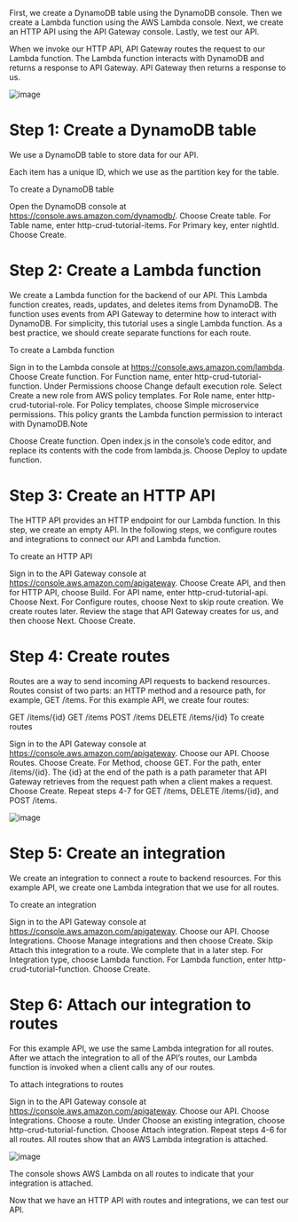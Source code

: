First, we create a DynamoDB table using the DynamoDB console. Then we create a Lambda function using the AWS Lambda console. Next, we create an HTTP API using the API Gateway console. Lastly, we test our API.

When we invoke our HTTP API, API Gateway routes the request to our Lambda function. The Lambda function interacts with DynamoDB and returns a response to API Gateway. API Gateway then returns a response to us.

![image](https://user-images.githubusercontent.com/10409621/129855920-71c775c2-423d-4b2c-8d33-ce249d5ba344.png)


# Step 1: Create a DynamoDB table
We use a DynamoDB table to store data for our API.

Each item has a unique ID, which we use as the partition key for the table.

To create a DynamoDB table

Open the DynamoDB console at https://console.aws.amazon.com/dynamodb/.
Choose Create table.
For Table name, enter http-crud-tutorial-items.
For Primary key, enter nightId.
Choose Create.

# Step 2: Create a Lambda function
We create a Lambda function for the backend of our API. This Lambda function creates, reads, updates, and deletes items from DynamoDB. The function uses events from API Gateway to determine how to interact with DynamoDB. For simplicity, this tutorial uses a single Lambda function. As a best practice, we should create separate functions for each route.

To create a Lambda function

Sign in to the Lambda console at https://console.aws.amazon.com/lambda.
Choose Create function.
For Function name, enter http-crud-tutorial-function.
Under Permissions choose Change default execution role.
Select Create a new role from AWS policy templates.
For Role name, enter http-crud-tutorial-role.
For Policy templates, choose Simple microservice permissions. This policy grants the Lambda function permission to interact with DynamoDB.Note

Choose Create function.
Open index.js in the console’s code editor, and replace its contents with the code from lambda.js. Choose Deploy to update function.

# Step 3: Create an HTTP API

The HTTP API provides an HTTP endpoint for our Lambda function. In this step, we create an empty API. In the following steps, we configure routes and integrations to connect our API and Lambda function.

To create an HTTP API

Sign in to the API Gateway console at https://console.aws.amazon.com/apigateway.
Choose Create API, and then for HTTP API, choose Build.
For API name, enter http-crud-tutorial-api.
Choose Next.
For Configure routes, choose Next to skip route creation. We create routes later.
Review the stage that API Gateway creates for us, and then choose Next.
Choose Create.

# Step 4: Create routes
Routes are a way to send incoming API requests to backend resources. Routes consist of two parts: an HTTP method and a resource path, for example, GET /items. For this example API, we create four routes:

GET /items/{id}
GET /items
POST /items
DELETE /items/{id}
To create routes

Sign in to the API Gateway console at https://console.aws.amazon.com/apigateway.
Choose our API.
Choose Routes.
Choose Create.
For Method, choose GET.
For the path, enter /items/{id}. The {id} at the end of the path is a path parameter that API Gateway retrieves from the request path when a client makes a request.
Choose Create.
Repeat steps 4-7 for GET /items, DELETE /items/{id}, and POST /items.

![image](https://user-images.githubusercontent.com/10409621/129855977-07278728-5cc5-4731-ac2d-510f7450de9e.png)


# Step 5: Create an integration
We create an integration to connect a route to backend resources. For this example API, we create one Lambda integration that we use for all routes.

To create an integration

Sign in to the API Gateway console at https://console.aws.amazon.com/apigateway.
Choose our API.
Choose Integrations.
Choose Manage integrations and then choose Create.
Skip Attach this integration to a route. We complete that in a later step.
For Integration type, choose Lambda function.
For Lambda function, enter http-crud-tutorial-function.
Choose Create.

# Step 6: Attach our integration to routes
For this example API, we use the same Lambda integration for all routes. After we attach the integration to all of the API’s routes, our Lambda function is invoked when a client calls any of our routes.

To attach integrations to routes

Sign in to the API Gateway console at https://console.aws.amazon.com/apigateway.
Choose our API.
Choose Integrations.
Choose a route.
Under Choose an existing integration, choose http-crud-tutorial-function.
Choose Attach integration.
Repeat steps 4-6 for all routes.
All routes show that an AWS Lambda integration is attached.

![image](https://user-images.githubusercontent.com/10409621/129856004-e005c9cd-7d1e-4084-a9a8-9bc705ae6d57.png)


The console shows AWS Lambda on all routes to indicate that your integration is attached.
      
Now that we have an HTTP API with routes and integrations, we can test our API.
